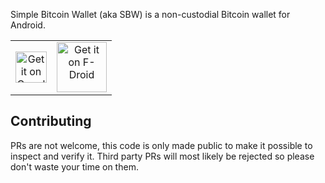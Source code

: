 Simple Bitcoin Wallet (aka SBW) is a non-custodial Bitcoin wallet for Android.

<table>
  <tbody>
    <tr>
      <td align="center" valign="middle">
        <a href="https://play.google.com/store/apps/details?id=com.btcontract.wallet">
          <img alt="Get it on Google Play" src="https://play.google.com/intl/en_us/badges/images/apps/en-play-badge.png" height="50pt"/>
        </a>
      </td>
      <td align="center" valign="middle">
        <a href="https://f-droid.org/repository/browse/?fdid=com.btcontract.wallet">
          <img alt="Get it on F-Droid" src="https://fdroid.gitlab.io/artwork/badge/get-it-on.png" height="80pt"/>
        </a>  
      </td>
    </tr>
  </tbody>
</table>

## Contributing

PRs are not welcome, this code is only made public to make it possible to inspect and verify it. Third party PRs will most likely be rejected so please don't waste your time on them.